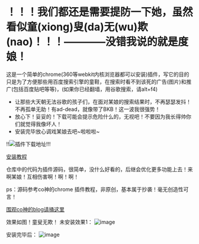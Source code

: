 # ！！！我们都还是需要提防一下她，虽然看似童(xiong)叟(da)无(wu)欺(nao)！！！————没错我说的就是度娘！
 
  这是一个简单的chrome(360等webkit内核浏览器都可以安装)插件，写它的目的只是为了方便那些用百度搜索引擎的童鞋，在搜索时看不到该死的广告(图片)和推广(包括百度贴吧等等)，(如果你已经翻墙，用谷歌搜索，请alt+f4)
  * 让那些大天朝无法谷歌的孩子们，在面对某娘的搜索结果时，不再瑟瑟发抖！不再孤单无助！有ad-dead，就像带了BKB！这一波我很强势！
  * 放心下！妥妥的！下载可能会提示危险什么的，无视吧！不要因为我长得帅你们就觉得我像坏人！
  * 安装完毕放心调戏某娘去吧~啦啦啦~

  !!![插件下载地址](http://7xodxg.com1.z0.glb.clouddn.com/ad-git.crx)!!! 
  
  [安装教程](http://jingyan.baidu.com/article/da1091fbdf12e9027949d673.html)


仓库中的代码为插件源码，很简单，没什么好看的，后继会优化更多功能上去！来啊某娘！互相伤害啊！啊！啊！

ps：源码参考co神的chrome 插件教程，非原创，基本属于抄袭！毫无创造性可言！

[围观co神的blog请捅这里](http://www.cnblogs.com/coco1s/p/4725477.html)

效果如图！童叟无欺！
未安装效果1：
 ![image](http://7xodxg.com1.z0.glb.clouddn.com/1.jpg)
 
 安装完毕后：
 ![image](http://7xodxg.com1.z0.glb.clouddn.com/2.jpg)

